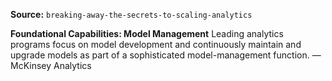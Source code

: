 **Source:** `breaking-away-the-secrets-to-scaling-analytics`

**Foundational Capabilities: Model Management**
Leading analytics programs focus on model development and continuously maintain and upgrade models as part of a sophisticated model-management function. — McKinsey Analytics
